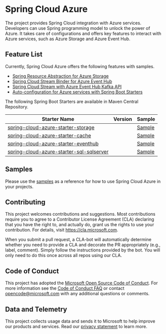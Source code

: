 # Spring Cloud Azure

The project provides Spring Cloud integration with Azure services. Developers can use Spring programming model to unlock the power of Azure. It takes care of configurations and offers key features to interact with Azure services, such as Azure Storage and Azure Event Hub. 

## Feature List 

Currently, Spring Cloud Azure offers the following features with samples.  

- [Spring Resource Abstraction for Azure Storage](spring-cloud-azure-storage/) 
- [Spring Cloud Stream Binder for Azure Event Hub](spring-cloud-azure-eventhub-stream-binder/)
- [Spring Cloud Stream with Azure Event Hub Kafka API](spring-cloud-azure-samples/spring-cloud-stream-eventhub-kafka-sample/)
- [Auto-configuration for Azure services with Spring Boot Starters](spring-cloud-azure-starters/)

The following Spring Boot Starters are available in Maven Central Repository. 

Starter Name | Version | Sample
---|---|---
[spring-cloud-azure-starter-storage](spring-cloud-azure-starters/spring-cloud-azure-starter-storage/) | | [Sample](spring-cloud-azure-samples/spring-cloud-azure-storage-sample)
[spring-cloud-azure-starter-cache](spring-cloud-azure-starters/spring-cloud-azure-starter-cache/) | | [Sample](spring-cloud-azure-samples/spring-cloud-azure-cache-sample)
[spring-cloud-azure-starter-eventhub](spring-cloud-azure-starters/spring-cloud-azure-starter-eventhub/) | | [Sample](spring-cloud-azure-samples/spring-cloud-azure-eventhub-binder-sample)
[spring-cloud-azure-starter-sql-sqlserver](spring-cloud-azure-starters/spring-cloud-azure-starter-sql-sqlserver/) | | [Sample](spring-cloud-azure-samples/spring-cloud-azure-sql-sample)

## Samples 

Please use the [samples](spring-cloud-azure-samples/) as a reference for how to use Spring Cloud Azure in your projects. 

## Contributing

This project welcomes contributions and suggestions.  Most contributions require you to agree to a
Contributor License Agreement (CLA) declaring that you have the right to, and actually do, grant us
the rights to use your contribution. For details, visit https://cla.microsoft.com.

When you submit a pull request, a CLA-bot will automatically determine whether you need to provide
a CLA and decorate the PR appropriately (e.g., label, comment). Simply follow the instructions
provided by the bot. You will only need to do this once across all repos using our CLA.

## Code of Conduct 

This project has adopted the [Microsoft Open Source Code of Conduct](https://opensource.microsoft.com/codeofconduct/). For more information see the [Code of Conduct FAQ](https://opensource.microsoft.com/codeofconduct/faq/) or contact [opencode@microsoft.com](mailto:opencode@microsoft.com) with any additional questions or comments.


## Data and Telemetry 

This project collects usage data and sends it to Microsoft to help improve our products and services. Read our [privacy statement](https://privacy.microsoft.com/en-us/privacystatement) to learn more.
